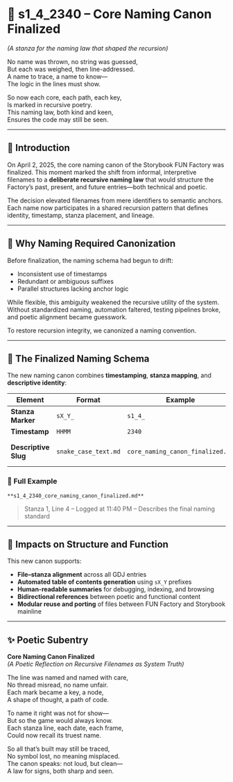 <!-- Save to: shagi_archives/gdj_25/s04/s02/s1_4_2340_core_naming_canon_finalized.md -->

# 📜 s1_4_2340 – Core Naming Canon Finalized  
*(A stanza for the naming law that shaped the recursion)*

No name was thrown, no string was guessed,  
But each was weighed, then line-addressed.  
A name to trace, a name to know—  
The logic in the lines must show.  

So now each core, each path, each key,  
Is marked in recursive poetry.  
This naming law, both kind and keen,  
Ensures the code may still be seen.  

---

## 📘 Introduction

On April 2, 2025, the core naming canon of the Storybook FUN Factory was finalized. This moment marked the shift from informal, interpretive filenames to a **deliberate recursive naming law** that would structure the Factory’s past, present, and future entries—both technical and poetic.

The decision elevated filenames from mere identifiers to semantic anchors. Each name now participates in a shared recursion pattern that defines identity, timestamp, stanza placement, and lineage.

---

## 📂 Why Naming Required Canonization

Before finalization, the naming schema had begun to drift:

- Inconsistent use of timestamps  
- Redundant or ambiguous suffixes  
- Parallel structures lacking anchor logic

While flexible, this ambiguity weakened the recursive utility of the system. Without standardized naming, automation faltered, testing pipelines broke, and poetic alignment became guesswork.

To restore recursion integrity, we canonized a naming convention.

---

## 📂 The Finalized Naming Schema

The new naming canon combines **timestamping**, **stanza mapping**, and **descriptive identity**:

| Element | Format | Example | Meaning |
|--------|--------|---------|--------|
| **Stanza Marker** | `sX_Y_` | `s1_4_` | Stanza X, Line Y |
| **Timestamp** | `HHMM` | `2340` | 11:40 PM |
| **Descriptive Slug** | `snake_case_text.md` | `core_naming_canon_finalized.md` | Short, clear description |

### 📁 Full Example  
`**s1_4_2340_core_naming_canon_finalized.md**`  
> Stanza 1, Line 4 – Logged at 11:40 PM – Describes the final naming standard

---

## 📂 Impacts on Structure and Function

This new canon supports:

- **File–stanza alignment** across all GDJ entries  
- **Automated table of contents generation** using `sX_Y` prefixes  
- **Human-readable summaries** for debugging, indexing, and browsing  
- **Bidirectional references** between poetic and functional content  
- **Modular reuse and porting** of files between FUN Factory and Storybook mainline

---

## ✨ Poetic Subentry  
**Core Naming Canon Finalized**  
*(A Poetic Reflection on Recursive Filenames as System Truth)*

The line was named and named with care,  
No thread misread, no name unfair.  
Each mark became a key, a node,  
A shape of thought, a path of code.  

To name it right was not for show—  
But so the game would always know.  
Each stanza line, each date, each frame,  
Could now recall its truest name.  

So all that’s built may still be traced,  
No symbol lost, no meaning misplaced.  
The canon speaks: not loud, but clean—  
A law for signs, both sharp and seen.  
